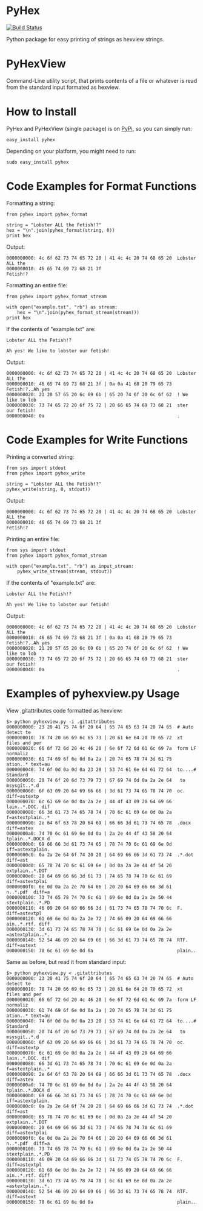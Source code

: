 PyHex
=====

[![Build Status](https://travis-ci.org/Paulius-Maruska/pyhex.png?branch=master)](https://travis-ci.org/Paulius-Maruska/pyhex)

Python package for easy printing of strings as hexview strings.

PyHexView
=========

Command-Line utility script, that prints contents of a file or whatever is read from the standard input formated as
hexview.

How to Install
==============

PyHex and PyHexView (single package) is on [PyPi](https://pypi.python.org/pypi/pyhex/), so you can simply run:

    easy_install pyhex

Depending on your platform, you might need to run:

    sudo easy_install pyhex

Code Examples for Format Functions
==================================

Formatting a string:

    from pyhex import pyhex_format

    string = "Lobster ALL the Fetish!?"
    hex = "\n".join(pyhex_format(string, 0))
    print hex

Output:

    0000000000: 4c 6f 62 73 74 65 72 20 | 41 4c 4c 20 74 68 65 20  Lobster ALL the
    0000000010: 46 65 74 69 73 68 21 3f                            Fetish!?

Formatting an entire file:

    from pyhex import pyhex_format_stream

    with open("example.txt", "rb") as stream:
        hex = "\n".join(pyhex_format_stream(stream)))
    print hex

If the contents of "example.txt" are:

    Lobster ALL the Fetish!?

    Ah yes! We like to lobster our fetish!

Output:

    0000000000: 4c 6f 62 73 74 65 72 20 | 41 4c 4c 20 74 68 65 20  Lobster ALL the
    0000000010: 46 65 74 69 73 68 21 3f | 0a 0a 41 68 20 79 65 73  Fetish!?..Ah yes
    0000000020: 21 20 57 65 20 6c 69 6b | 65 20 74 6f 20 6c 6f 62  ! We like to lob
    0000000030: 73 74 65 72 20 6f 75 72 | 20 66 65 74 69 73 68 21  ster our fetish!
    0000000040: 0a                                                 .

Code Examples for Write Functions
==================================

Printing a converted string:

    from sys import stdout
    from pyhex import pyhex_write

    string = "Lobster ALL the Fetish!?"
    pyhex_write(string, 0, stdout))

Output:

    0000000000: 4c 6f 62 73 74 65 72 20 | 41 4c 4c 20 74 68 65 20  Lobster ALL the
    0000000010: 46 65 74 69 73 68 21 3f                            Fetish!?

Printing an entire file:

    from sys import stdout
    from pyhex import pyhex_format_stream

    with open("example.txt", "rb") as input_stream:
        pyhex_write_stream(stream, stdout))

If the contents of "example.txt" are:

    Lobster ALL the Fetish!?

    Ah yes! We like to lobster our fetish!

Output:

    0000000000: 4c 6f 62 73 74 65 72 20 | 41 4c 4c 20 74 68 65 20  Lobster ALL the
    0000000010: 46 65 74 69 73 68 21 3f | 0a 0a 41 68 20 79 65 73  Fetish!?..Ah yes
    0000000020: 21 20 57 65 20 6c 69 6b | 65 20 74 6f 20 6c 6f 62  ! We like to lob
    0000000030: 73 74 65 72 20 6f 75 72 | 20 66 65 74 69 73 68 21  ster our fetish!
    0000000040: 0a                                                 .

Examples of pyhexview.py Usage
==============================

View .gitattributes code formatted as hexview:

    $> python pyhexview.py -i .gitattributes
    0000000000: 23 20 41 75 74 6f 20 64 | 65 74 65 63 74 20 74 65  # Auto detect te
    0000000010: 78 74 20 66 69 6c 65 73 | 20 61 6e 64 20 70 65 72  xt files and per
    0000000020: 66 6f 72 6d 20 4c 46 20 | 6e 6f 72 6d 61 6c 69 7a  form LF normaliz
    0000000030: 61 74 69 6f 6e 0d 0a 2a | 20 74 65 78 74 3d 61 75  ation..* text=au
    0000000040: 74 6f 0d 0a 0d 0a 23 20 | 53 74 61 6e 64 61 72 64  to....# Standard
    0000000050: 20 74 6f 20 6d 73 79 73 | 67 69 74 0d 0a 2a 2e 64   to msysgit..*.d
    0000000060: 6f 63 09 20 64 69 66 66 | 3d 61 73 74 65 78 74 70  oc. diff=astextp
    0000000070: 6c 61 69 6e 0d 0a 2a 2e | 44 4f 43 09 20 64 69 66  lain..*.DOC. dif
    0000000080: 66 3d 61 73 74 65 78 74 | 70 6c 61 69 6e 0d 0a 2a  f=astextplain..*
    0000000090: 2e 64 6f 63 78 20 64 69 | 66 66 3d 61 73 74 65 78  .docx diff=astex
    00000000a0: 74 70 6c 61 69 6e 0d 0a | 2a 2e 44 4f 43 58 20 64  tplain..*.DOCX d
    00000000b0: 69 66 66 3d 61 73 74 65 | 78 74 70 6c 61 69 6e 0d  iff=astextplain.
    00000000c0: 0a 2a 2e 64 6f 74 20 20 | 64 69 66 66 3d 61 73 74  .*.dot  diff=ast
    00000000d0: 65 78 74 70 6c 61 69 6e | 0d 0a 2a 2e 44 4f 54 20  extplain..*.DOT
    00000000e0: 20 64 69 66 66 3d 61 73 | 74 65 78 74 70 6c 61 69   diff=astextplai
    00000000f0: 6e 0d 0a 2a 2e 70 64 66 | 20 20 64 69 66 66 3d 61  n..*.pdf  diff=a
    0000000100: 73 74 65 78 74 70 6c 61 | 69 6e 0d 0a 2a 2e 50 44  stextplain..*.PD
    0000000110: 46 09 20 64 69 66 66 3d | 61 73 74 65 78 74 70 6c  F. diff=astextpl
    0000000120: 61 69 6e 0d 0a 2a 2e 72 | 74 66 09 20 64 69 66 66  ain..*.rtf. diff
    0000000130: 3d 61 73 74 65 78 74 70 | 6c 61 69 6e 0d 0a 2a 2e  =astextplain..*.
    0000000140: 52 54 46 09 20 64 69 66 | 66 3d 61 73 74 65 78 74  RTF. diff=astext
    0000000150: 70 6c 61 69 6e 0d 0a                               plain..

Same as before, but read it from standard input:

    $> python pyhexview.py < .gitattributes
    0000000000: 23 20 41 75 74 6f 20 64 | 65 74 65 63 74 20 74 65  # Auto detect te
    0000000010: 78 74 20 66 69 6c 65 73 | 20 61 6e 64 20 70 65 72  xt files and per
    0000000020: 66 6f 72 6d 20 4c 46 20 | 6e 6f 72 6d 61 6c 69 7a  form LF normaliz
    0000000030: 61 74 69 6f 6e 0d 0a 2a | 20 74 65 78 74 3d 61 75  ation..* text=au
    0000000040: 74 6f 0d 0a 0d 0a 23 20 | 53 74 61 6e 64 61 72 64  to....# Standard
    0000000050: 20 74 6f 20 6d 73 79 73 | 67 69 74 0d 0a 2a 2e 64   to msysgit..*.d
    0000000060: 6f 63 09 20 64 69 66 66 | 3d 61 73 74 65 78 74 70  oc. diff=astextp
    0000000070: 6c 61 69 6e 0d 0a 2a 2e | 44 4f 43 09 20 64 69 66  lain..*.DOC. dif
    0000000080: 66 3d 61 73 74 65 78 74 | 70 6c 61 69 6e 0d 0a 2a  f=astextplain..*
    0000000090: 2e 64 6f 63 78 20 64 69 | 66 66 3d 61 73 74 65 78  .docx diff=astex
    00000000a0: 74 70 6c 61 69 6e 0d 0a | 2a 2e 44 4f 43 58 20 64  tplain..*.DOCX d
    00000000b0: 69 66 66 3d 61 73 74 65 | 78 74 70 6c 61 69 6e 0d  iff=astextplain.
    00000000c0: 0a 2a 2e 64 6f 74 20 20 | 64 69 66 66 3d 61 73 74  .*.dot  diff=ast
    00000000d0: 65 78 74 70 6c 61 69 6e | 0d 0a 2a 2e 44 4f 54 20  extplain..*.DOT
    00000000e0: 20 64 69 66 66 3d 61 73 | 74 65 78 74 70 6c 61 69   diff=astextplai
    00000000f0: 6e 0d 0a 2a 2e 70 64 66 | 20 20 64 69 66 66 3d 61  n..*.pdf  diff=a
    0000000100: 73 74 65 78 74 70 6c 61 | 69 6e 0d 0a 2a 2e 50 44  stextplain..*.PD
    0000000110: 46 09 20 64 69 66 66 3d | 61 73 74 65 78 74 70 6c  F. diff=astextpl
    0000000120: 61 69 6e 0d 0a 2a 2e 72 | 74 66 09 20 64 69 66 66  ain..*.rtf. diff
    0000000130: 3d 61 73 74 65 78 74 70 | 6c 61 69 6e 0d 0a 2a 2e  =astextplain..*.
    0000000140: 52 54 46 09 20 64 69 66 | 66 3d 61 73 74 65 78 74  RTF. diff=astext
    0000000150: 70 6c 61 69 6e 0d 0a                               plain..

